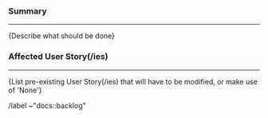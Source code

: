 ### Summary
---
{Describe what should be done}

### Affected User Story(/ies)
---
{List pre-existing User Story(/ies) that will have to be modified, or make use of 'None'}

/label ~"docs::backlog"
